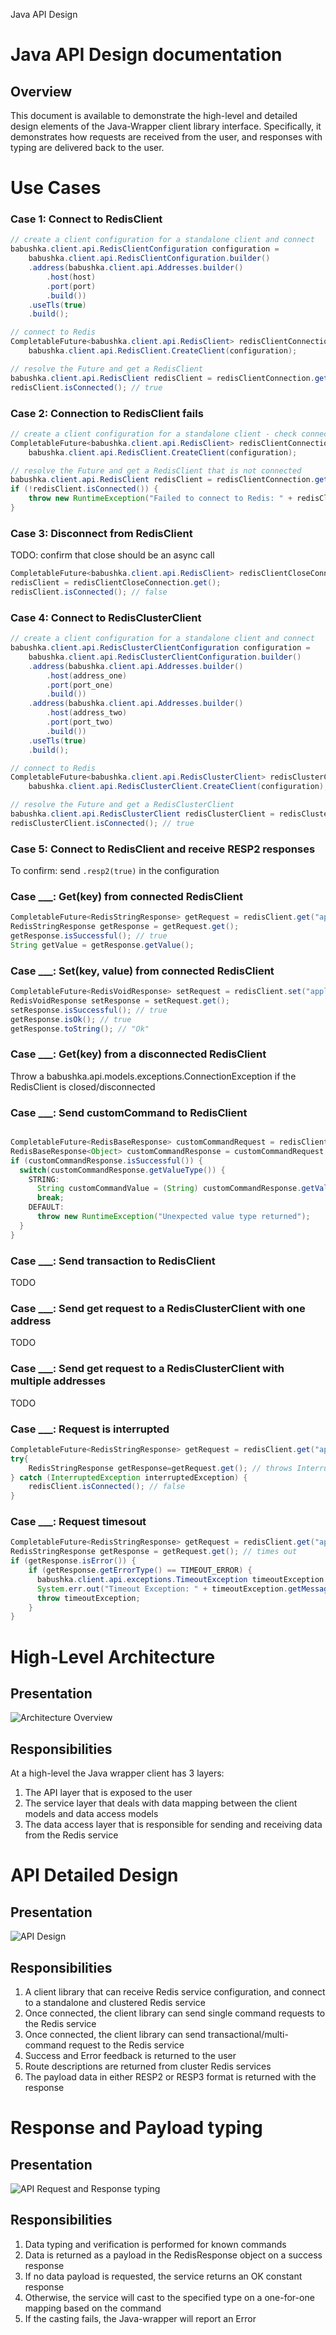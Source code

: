 Java API Design

# Java API Design documentation

## Overview

This document is available to demonstrate the high-level and detailed design elements of the Java-Wrapper client library
interface. Specifically, it demonstrates how requests are received from the user, and responses with typing are delivered
back to the user. 

# Use Cases

### Case 1: Connect to RedisClient

```java
// create a client configuration for a standalone client and connect
babushka.client.api.RedisClientConfiguration configuration =
    babushka.client.api.RedisClientConfiguration.builder()
    .address(babushka.client.api.Addresses.builder()
        .host(host)
        .port(port)
        .build())
    .useTls(true)
    .build();

// connect to Redis
CompletableFuture<babushka.client.api.RedisClient> redisClientConnection =
    babushka.client.api.RedisClient.CreateClient(configuration);

// resolve the Future and get a RedisClient
babushka.client.api.RedisClient redisClient = redisClientConnection.get();
redisClient.isConnected(); // true
```

### Case 2: Connection to RedisClient fails
```java
// create a client configuration for a standalone client - check connection
CompletableFuture<babushka.client.api.RedisClient> redisClientConnection =
    babushka.client.api.RedisClient.CreateClient(configuration);

// resolve the Future and get a RedisClient that is not connected
babushka.client.api.RedisClient redisClient = redisClientConnection.get();
if (!redisClient.isConnected()) {
    throw new RuntimeException("Failed to connect to Redis: " + redisClient.getConnectionError().getMessage());
}
```

### Case 3: Disconnect from RedisClient
TODO: confirm that close should be an async call
```java
CompletableFuture<babushka.client.api.RedisClient> redisClientCloseConnection = redisClient.close();
redisClient = redisClientCloseConnection.get();
redisClient.isConnected(); // false
```

### Case 4: Connect to RedisClusterClient
```java
// create a client configuration for a standalone client and connect
babushka.client.api.RedisClusterClientConfiguration configuration =
    babushka.client.api.RedisClusterClientConfiguration.builder()
    .address(babushka.client.api.Addresses.builder()
        .host(address_one)
        .port(port_one)
        .build())
    .address(babushka.client.api.Addresses.builder()
        .host(address_two)
        .port(port_two)
        .build())
    .useTls(true)
    .build();

// connect to Redis
CompletableFuture<babushka.client.api.RedisClusterClient> redisClusterClientConnection =
    babushka.client.api.RedisClusterClient.CreateClient(configuration);

// resolve the Future and get a RedisClusterClient
babushka.client.api.RedisClusterClient redisClusterClient = redisClusterClientConnection.get();
redisClusterClient.isConnected(); // true
```

### Case 5: Connect to RedisClient and receive RESP2 responses
To confirm: send `.resp2(true)` in the configuration

### Case ___: Get(key) from connected RedisClient
```java
CompletableFuture<RedisStringResponse> getRequest = redisClient.get("apples");
RedisStringResponse getResponse = getRequest.get();
getResponse.isSuccessful(); // true
String getValue = getResponse.getValue();
```

### Case ___: Set(key, value) from connected RedisClient
```java
CompletableFuture<RedisVoidResponse> setRequest = redisClient.set("apples", "oranges");
RedisVoidResponse setResponse = setRequest.get();
setResponse.isSuccessful(); // true
getResponse.isOk(); // true
getResponse.toString(); // "Ok"
```

### Case ___: Get(key) from a disconnected RedisClient
Throw a babushka.api.models.exceptions.ConnectionException if the RedisClient is closed/disconnected

### Case ___: Send customCommand to RedisClient
```java

CompletableFuture<RedisBaseResponse> customCommandRequest = redisClient.customCommand(StringCommands.GETSTRING, "apples");
RedisBaseResponse<Object> customCommandResponse = customCommandRequest.get();
if (customCommandResponse.isSuccessful()) {
  switch(customCommandResponse.getValueType()) {
    STRING:
      String customCommandValue = (String) customCommandResponse.getValue();
      break;
    DEFAULT: 
      throw new RuntimeException("Unexpected value type returned");
  }  
}
```
### Case ___: Send transaction to RedisClient
TODO

### Case ___: Send get request to a RedisClusterClient with one address
TODO

### Case ___: Send get request to a RedisClusterClient with multiple addresses
TODO

### Case ___: Request is interrupted
```java
CompletableFuture<RedisStringResponse> getRequest = redisClient.get("apples");
try{
    RedisStringResponse getResponse=getRequest.get(); // throws InterruptedException
} catch (InterruptedException interruptedException) {
    redisClient.isConnected(); // false  
}
```

### Case ___: Request timesout
```java
CompletableFuture<RedisStringResponse> getRequest = redisClient.get("apples");
RedisStringResponse getResponse = getRequest.get(); // times out
if (getResponse.isError()) {
    if (getResponse.getErrorType() == TIMEOUT_ERROR) {
      babushka.client.api.exceptions.TimeoutException timeoutException = getResponse.getTimeoutException();
      System.err.out("Timeout Exception: " + timeoutException.getMessage());
      throw timeoutException;
    }
}
```

# High-Level Architecture

## Presentation

![Architecture Overview](img/design-java-api-high-level.svg)

## Responsibilities

At a high-level the Java wrapper client has 3 layers:
1. The API layer that is exposed to the user
2. The service layer that deals with data mapping between the client models and data access models
3. The data access layer that is responsible for sending and receiving data from the Redis service

# API Detailed Design

## Presentation

![API Design](img/design-java-api-detailed-level.svg)

## Responsibilities

1. A client library that can receive Redis service configuration, and connect to a standalone and clustered Redis service
2. Once connected, the client library can send single command requests to the Redis service
3. Once connected, the client library can send transactional/multi-command request to the Redis service 
4. Success and Error feedback is returned to the user
5. Route descriptions are returned from cluster Redis services
6. The payload data in either RESP2 or RESP3 format is returned with the response

# Response and Payload typing

## Presentation

![API Request and Response typing](img/design-java-api-sequence-datatypes.svg)

## Responsibilities

1. Data typing and verification is performed for known commands  
2. Data is returned as a payload in the RedisResponse object on a success response
3. If no data payload is requested, the service returns an OK constant response
4. Otherwise, the service will cast to the specified type on a one-for-one mapping based on the command
5. If the casting fails, the Java-wrapper will report an Error